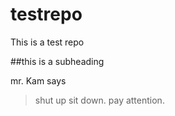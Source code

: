 # testrepo
This is a test repo

##this is a subheading

mr. Kam says
>shut up
>sit down.
>pay attention.


